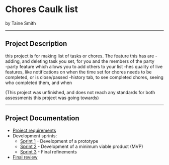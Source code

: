 # Chores Caulk list

by Taine Smith


---

## Project Description

this project is for making list of tasks or chores. The feature this has are
-adding, and deleting task you set, for you and the members of the party\
-party feature which allows you to add others to your list
-hes quality of live features, like notifications on when the time set for chores needs to be completed, or is close/passed
-history tab, to see completed chores, seeing who completed them, and when


(This project was unfinished, and does not reach any standards for both assessments this project was going towards)


---

## Project Documentation

- [Project requirements](0-requirements.md)
- Development sprints:
    - [Sprint 1](1-sprint-1-prototype.md) - Development of a prototype
    - [Sprint 2](2-sprint-2-mvp.md) - Development of a minimum viable product (MVP)
    - [Sprint 3](3-sprint-3-refinement.md) - Final refinements
- [Final review](4-review.md)
 